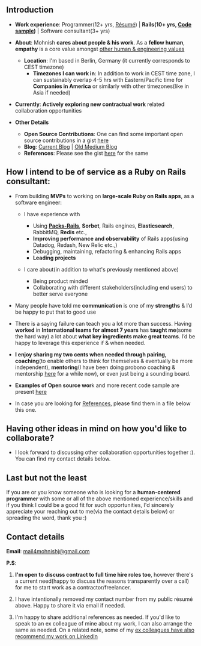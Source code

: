 ## Introduction

- **Work experience**: Programmer(12+ yrs, [Résumé](https://bit.ly/résumé_mohnish)) | **Rails(10+ yrs, [Code sample](https://bit.ly/mohnish_code_sample))** |  Software consultant(3+ yrs)

- **About**: Mohnish **cares about people & his work**. As a **fellow human**, **empathy** is a core value amongst [other human & engineering values](https://bit.ly/mohnish_human_and_engineering_values) 

  - **Location**: I'm based in Berlin, Germany (it currently corresponds to CEST timezone)
    - **Timezones I can work in**: In addition to work in CEST time zone, I can sustainably overlap 4-5 hrs with Eastern/Pacific time for **Companies in America** or similarly with other timezones(like in Asia if needed)

- **Currently**: **Actively exploring new contractual work** related collaboration opportunities

- **Other Details**
   - **Open Source Contributions**: One can find some important open source contributions in a gist [here](https://gist.github.com/boddhisattva/7e394480e8b56870bd43e6c188e9ff1c)
   - **Blog**: [Current Blog](https://www.mohnishjadwani.com/) | [Old Medium Blog ](https://medium.com/@mohnishgj) 
   - **References**: Please see the gist [here](https://gist.github.com/boddhisattva/b06989258aa46eaf58848dfcf9e35a60) for the same

## How I intend to be of service as a Ruby on Rails consultant:

- From building **MVPs** to working on **large-scale Ruby on Rails apps**, as a software engineer:
  - I have experience with 
    -   Using **[Packs-Rails](https://github.com/rubyatscale/packs-rails)**, **Sorbet**, Rails engines, **Elasticsearch**, RabbitMQ, **Redis** etc.,
    -   **Improving performance and observability** of Rails apps(using Datadog, Redash, New Relic etc.,) 
    -   Debugging, maintaining, refactoring & enhancing Rails apps
    -   **Leading projects**

  - I care about(in addition to what's previously mentioned above)
    - Being product minded
    - Collaborating with different stakeholders(including end users) to better serve everyone
  
- Many people have told me **communication** is one of my **strengths** & I’d be happy to put that to good use

- There is a saying failure can teach you a lot more than success. Having **worked** in **International teams for almost 7 years** has **taught me**(some the hard way) a lot about **what key ingredients make great teams**. I’d be happy to leverage this experience if & when needed.

- **I enjoy sharing my two cents when needed through pairing, coaching**(to enable others to think for themselves & eventually be more independent), **mentoring**(I have been doing probono coaching & mentorship [here](https://bit.ly/probono_coaching_mentoring_connect_with_mohnish) for a while now), or even just being a sounding board.

- **Examples of Open source wor**k and more recent code sample are present [here](https://gist.github.com/boddhisattva/7e394480e8b56870bd43e6c188e9ff1c)

- In case you are looking for [References](https://gist.github.com/boddhisattva/7e394480e8b56870bd43e6c188e9ff1c), please find them in a file below this one.

## Having other ideas in mind on how you'd like to collaborate?
 - I look forward to discussing other collaboration opportunities together :). You can find my contact details below.

## Last but not the least

If you are or you know someone who is looking for a **human-centered programmer** with some or all of the above mentioned experience/skills and if you think I could be a good fit for such opportunities, I'd sincerely appreciate your reaching out to me(via the contact details below) or spreading the word, thank you :) 

## Contact details

**Email**: mail4mohnishj@gmail.com

**P.S**: 

1. **I'm open to discuss contract to full time hire roles too**, however there's a current need(happy to discuss the reasons transparently over a call) for me to start work as a contractor/freelancer.

2. I have intentionally removed my contact number from my public résumé above. Happy to share it via email if needed.

3. I'm happy to share additional references as needed. If you'd like to speak to an ex colleague of mine about my work, I can also arrange the same as needed. On a related note, some of my [ex colleagues have also recommend my work on LinkedIn](https://de.linkedin.com/in/mohnish-jadwani-9a924619)
